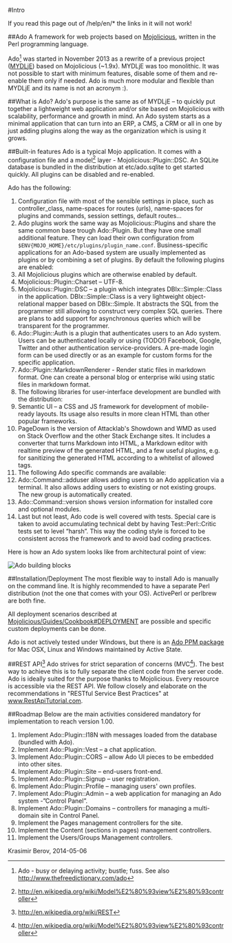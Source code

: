 #Intro

<div class="ui hidden">
  If you read this page out of /help/en/* the links in it will not work!
</div>

##Ado
A framework for web projects based on [Mojolicious](http://mojolicio.us/), written in the Perl programming language.

Ado[^ado_] was started in November 2013 as a rewrite of a previous project ([MYDLjE](https://github.com/kberov/MYDLjE)) based on Mojolicious (~1.9x). MYDLjE was too monolithic. It was not possible to start with minimum features, disable some of them and re-enable them only if needed.  Ado is much more modular and flexible than MYDLjE and its name is not an acronym :). 

##What is Ado?
Ado's purpose is the same as of MYDLjE – to quickly put together a lightweight web application and/or site based on Mojolicious with scalability, performance and growth in mind.
An Ado system starts as a minimal application that can turn into an ERP, a CMS, a CRM or all in one by just adding plugins along the way as the organization which is using it grows.

##Built-in features
Ado is a typical Mojo application. It comes with a configuration file and a model[^2] layer - Mojolicious::Plugin::DSC. An SQLite database is bundled in the distribution at etc/ado.sqlite to get started quickly. All plugins can be disabled and re-enabled.

Ado has the following:

1. Configuration file with most of the sensible settings in place, such as controller_class, name-spaces for routes (urls), name-spaces for plugins and commands, session settings, default routes...
2. Ado plugins work the same way as Mojolicious::Plugins and share the same common base trough Ado::Plugin. But they have one small additional feature. They can load their own configuration from `$ENV{MOJO_HOME}/etc/plugins/plugin_name.conf`. Business-specific applications for an Ado-based system are usually implemented as plugins or by combining a set of plugins. 
By default the following plugins are enabled:
  1. All Mojolicious plugins which are otherwise enabled by default.
  2. Mojolicious::Plugin::Charset – UTF-8.
  3. Mojolicious::Plugin::DSC – a plugin which integrates DBIx::Simple::Class in the application.  DBIx::Simple::Class is a very lightweight object-relational mapper based on  DBIx::Simple. It abstracts the SQL from the programmer still allowing to construct very complex SQL queries. There are plans to add support for asynchronous queries which will be transparent for the programmer.
  4. Ado::Plugin::Auth is a plugin that authenticates users to an Ado system. Users can be authenticated locally or using (TODO!) Facebook, Google, Twitter and other authentication service-providers. A pre-made login form can be used directly or as an example for custom forms for the specific application.
  5. Ado::Plugin::MarkdownRenderer - Render static files in markdown format. One can create a personal blog or enterprise wiki using static files in markdown format.
3. The following libraries for user-interface development are bundled with the distribution:
  1. Semantic UI – a CSS and JS framework for development of mobile-ready layouts. Its usage also results in more clean HTML than other popular frameworks.
  2. PageDown is the version of Attacklab's Showdown and WMD as used on Stack Overflow and the other Stack Exchange sites. It includes a converter that turns Markdown into HTML, a Markdown editor with realtime preview of the generated HTML, and a few useful plugins, e.g. for sanitizing the generated HTML according to a whitelist of allowed tags.
4. The following Ado specific commands are available:
  1. Ado::Command::adduser allows adding users to an Ado application via a terminal. It also allows adding users to existing or not existing groups. The new group is automatically created.
  2. Ado::Command::version shows version information for installed core and optional modules.
1. Last but not least, Ado code is well covered with tests. Special care is taken to avoid accumulating technical debt by having Test::Perl::Critic tests set to level “harsh”. This way the coding style is forced to be consistent across the framework and to avoid bad coding practices.

Here is how an Ado system looks like from architectural point of view:

![Ado building blocks](/img/Ado-Building-Blocks.png "Ado building blocks")

##Installation/Deployment
The most flexible way to install Ado is manually on the command line.
It is highly recommended to have a separate Perl distribution (not the one that comes with your OS).
ActivePerl or perlbrew are both fine. 

All deployment scenarios described at [Mojolicious/Guides/Cookbook#DEPLOYMENT](http://mojolicio.us/perldoc/Mojolicious/Guides/Cookbook#DEPLOYMENT)
are possible and specific custom deployments can be done.

Ado is not actively tested under Windows, but there is an [Ado PPM package](http://code.activestate.com/ppm/Ado/) for Mac OSX, Linux and Windows maintained by Active State.

##REST API[^rest]
Ado strives for strict separation of concerns (MVC[^2]). The best way to achieve this is to fully separate the client code from the server code. Ado is ideally suited for the purpose thanks to Mojolicious. Every resource is accessible via the REST API. We follow closely and elaborate on the recommendations in "RESTful Service Best Practices" at www.RestApiTutorial.com.

##Roadmap
Below are the main activities considered mandatory for implementation to reach version 1.00.

1. Implement Ado::Plugin::I18N with messages loaded from the database (bundled with Ado).
2. Implement Ado::Plugin::Vest – a chat application.
3. Implement Ado::Plugin::CORS – allow Ado UI pieces to be embedded into other sites. 
4. Implement Ado::Plugin::Site – end-users front-end.
1. Implement Ado::Plugin::Signup – user registration.
2. Implement Ado::Plugin::Profile – managing users' own profiles.
5. Implement Ado::Plugin::Admin – a web application for managing an Ado system -”Control Panel”.
  1. Implement Ado::Plugin::Domains – controllers for managing a multi-domain site in Control Panel.
  2. Implement the Pages management controllers for the site.
  3. Implement the Content (sections in pages) management controllers.
  4. Implement the Users/Groups Management controllers.


Krasimir Berov, 2014-05-06

[^ado_]: Ado - busy or delaying activity; bustle; fuss.
See also http://www.thefreedictionary.com/ado

[^2]: http://en.wikipedia.org/wiki/Model%E2%80%93view%E2%80%93controller

[^rest]: http://en.wikipedia.org/wiki/REST

